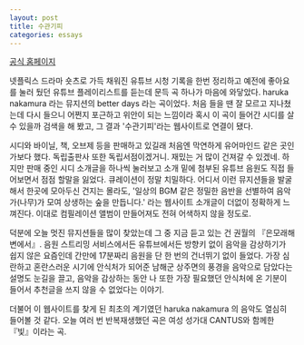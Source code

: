 ```yaml
---
layout: post
title: 수관기피
categories: essays
---
```


<a href="https://sggp.kr/main">공식 홈페이지</a>

넷플릭스 드라마 숏츠로 가득 채워진 유튜브 시청 기록을 한번 정리하고 예전에 좋아요를 눌러 뒀던 유튜브 플레이리스트를 듣는데 문득 곡 하나가 마음에 와닿았다. haruka nakamura 라는 뮤지션의 better days 라는 곡이었다. 처음 들을 땐 잘 모르고 지나쳤는데 다시 들으니 어쩐지 포근하고 위안이 되는 느낌이라 혹시 이 곡이 들어간 시디를 살 수 있을까 검색을 해 봤고, 그 결과 '수관기피'라는 웹사이트로 연결이 됐다.

시디와 바이닐, 책, 오브제 등을 판매하고 있길래 처음엔 막연하게 유어마인드 같은 곳인가보다 했다. 독립출판사 또한 독립서점이겠거니. 재밌는 거 많이 건져갈 수 있겠네. 하지만 판매 중인 시디 소개글을 하나씩 눌러보고 소개 밑에 첨부된 유튜브 음원도 직접 들어보면서 점점 할말을 잃었다. 큐레이션이 정말 치밀하다. 어디서 이런 뮤지션들을 발굴해서 한곳에 모아두신 건지는 몰라도, '일상의 BGM 같은 정밀한 음반을 선별하여 음악가(나무)가 모여 상생하는 숲을 만듭니다.' 라는 웹사이트 소개글이 더없이 정확하게 느껴진다. 이대로 컴필레이션 앨범이 만들어져도 전혀 어색하지 않을 정도로.

덕분에 오늘 멋진 뮤지션들을 많이 찾았는데 그 중 지금 듣고 있는 건 권월의 『은모래해변에서』. 음원 스트리밍 서비스에서든 유튜브에서든 방향키 없이 음악을 감상하기가 쉽지 않은 요즘인데 간만에 17분짜리 음원을 단 한 번의 건너뛰기 없이 들었다. 가장 심란하고 혼란스러운 시기에 안식처가 되어준 남해군 상주면의 풍경을 음악으로 담았다는 설명도 눈길을 끌고, 음악을 감상하는 동안 나 또한 가장 필요했던 안식처에 온 기분이 들어서 추천글을 쓰지 않을 수 없었다는 이야기.

더불어 이 웹사이트를 찾게 된 최초의 계기였던 haruka nakamura 의 음악도 열심히 들어볼 것 같다. 오늘 여러 번 반복재생했던 곡은 여성 성가대 CANTUS와 함께한 『빛』이라는 곡. 